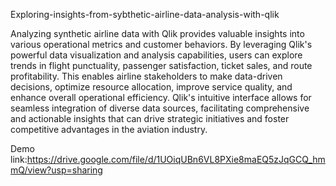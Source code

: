 Exploring-insights-from-sybthetic-airline-data-analysis-with-qlik

Analyzing synthetic airline data with Qlik provides valuable insights into various operational metrics and customer behaviors. By leveraging Qlik's powerful data visualization and analysis capabilities, users can explore trends in flight punctuality, passenger satisfaction, ticket sales, and route profitability. This enables airline stakeholders to make data-driven decisions, optimize resource allocation, improve service quality, and enhance overall operational efficiency. Qlik's intuitive interface allows for seamless integration of diverse data sources, facilitating comprehensive and actionable insights that can drive strategic initiatives and foster competitive advantages in the aviation industry.

Demo link:https://drive.google.com/file/d/1UOiqUBn6VL8PXie8maEQ5zJqGCQ_hmmQ/view?usp=sharing
